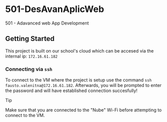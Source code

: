 # 501-DesAvanAplicWeb

501 - Adavanced web App Development

## Getting Started

This project is built on our school's cloud which can be accesed via the
internal ip: `172.16.61.182`

### Connecting via `ssh`

To connect to the VM where the project is setup use the command
`ssh fausto.valenitna@172.16.61.182`. Afterwards, you will be prompted to enter
the password and will have established connection succesfully!

> [!TIP]
Make sure that you are connected to the "Nube" Wi-Fi before attempting to
connect to the VM.
